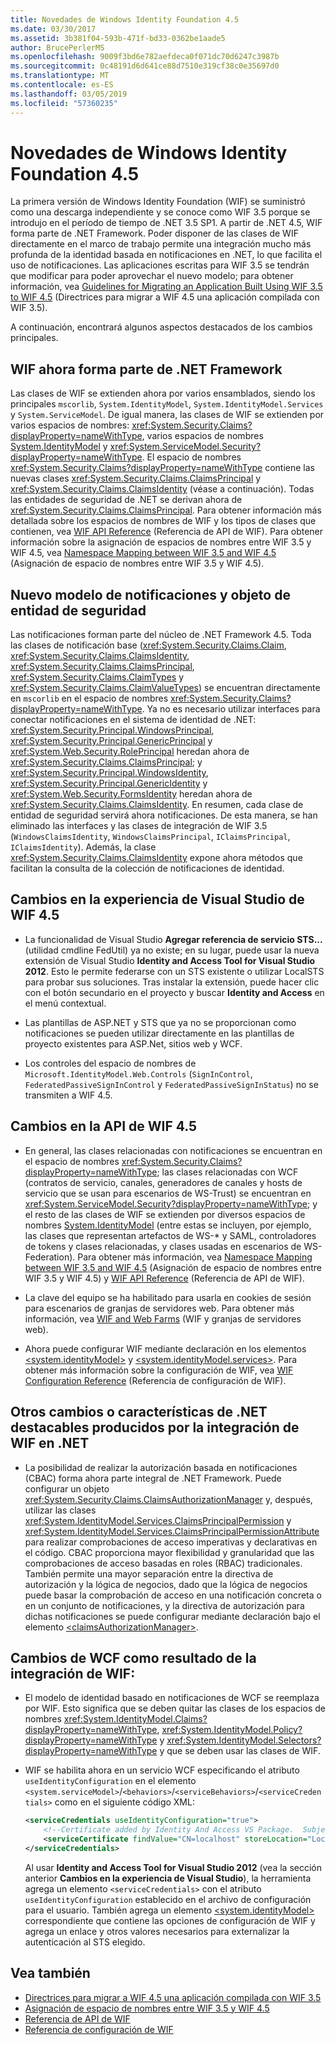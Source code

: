 ```yaml
---
title: Novedades de Windows Identity Foundation 4.5
ms.date: 03/30/2017
ms.assetid: 3b381f04-593b-471f-bd33-0362be1aade5
author: BrucePerlerMS
ms.openlocfilehash: 9009f3bd6e782aefdeca0f071dc70d6247c3987b
ms.sourcegitcommit: 0c48191d6d641ce88d7510e319cf38c0e35697d0
ms.translationtype: MT
ms.contentlocale: es-ES
ms.lasthandoff: 03/05/2019
ms.locfileid: "57360235"
---
```

# <a name="whats-new-in-windows-identity-foundation-45"></a>Novedades de Windows Identity Foundation 4.5
La primera versión de Windows Identity Foundation (WIF) se suministró como una descarga independiente y se conoce como WIF 3.5 porque se introdujo en el período de tiempo de .NET 3.5 SP1. A partir de .NET 4.5, WIF forma parte de .NET Framework. Poder disponer de las clases de WIF directamente en el marco de trabajo permite una integración mucho más profunda de la identidad basada en notificaciones en .NET, lo que facilita el uso de notificaciones. Las aplicaciones escritas para WIF 3.5 se tendrán que modificar para poder aprovechar el nuevo modelo; para obtener información, vea [Guidelines for Migrating an Application Built Using WIF 3.5 to WIF 4.5](../../../docs/framework/security/guidelines-for-migrating-an-application-built-using-wif-3-5-to-wif-4-5.md) (Directrices para migrar a WIF 4.5 una aplicación compilada con WIF 3.5).  
  
 A continuación, encontrará algunos aspectos destacados de los cambios principales.  
  
## <a name="wif-is-now-part-of-the-net-framework"></a>WIF ahora forma parte de .NET Framework  
 Las clases de WIF se extienden ahora por varios ensamblados, siendo los principales `mscorlib`, `System.IdentityModel`, `System.IdentityModel.Services` y `System.ServiceModel`. De igual manera, las clases de WIF se extienden por varios espacios de nombres: <xref:System.Security.Claims?displayProperty=nameWithType>, varios espacios de nombres [System.IdentityModel](https://go.microsoft.com/fwlink/?LinkId=272004) y <xref:System.ServiceModel.Security?displayProperty=nameWithType>. El espacio de nombres <xref:System.Security.Claims?displayProperty=nameWithType> contiene las nuevas clases <xref:System.Security.Claims.ClaimsPrincipal> y <xref:System.Security.Claims.ClaimsIdentity> (véase a continuación). Todas las entidades de seguridad de .NET se derivan ahora de <xref:System.Security.Claims.ClaimsPrincipal>. Para obtener información más detallada sobre los espacios de nombres de WIF y los tipos de clases que contienen, vea [WIF API Reference](../../../docs/framework/security/wif-api-reference.md) (Referencia de API de WIF). Para obtener información sobre la asignación de espacios de nombres entre WIF 3.5 y WIF 4.5, vea [Namespace Mapping between WIF 3.5 and WIF 4.5](../../../docs/framework/security/namespace-mapping-between-wif-3-5-and-wif-4-5.md) (Asignación de espacio de nombres entre WIF 3.5 y WIF 4.5).  
  
## <a name="new-claims-model-and-principal-object"></a>Nuevo modelo de notificaciones y objeto de entidad de seguridad  
 Las notificaciones forman parte del núcleo de .NET Framework 4.5. Toda las clases de notificación base (<xref:System.Security.Claims.Claim>, <xref:System.Security.Claims.ClaimsIdentity>, <xref:System.Security.Claims.ClaimsPrincipal>, <xref:System.Security.Claims.ClaimTypes> y <xref:System.Security.Claims.ClaimValueTypes>) se encuentran directamente en `mscorlib` en el espacio de nombres <xref:System.Security.Claims?displayProperty=nameWithType>. Ya no es necesario utilizar interfaces para conectar notificaciones en el sistema de identidad de .NET: <xref:System.Security.Principal.WindowsPrincipal>, <xref:System.Security.Principal.GenericPrincipal> y <xref:System.Web.Security.RolePrincipal> heredan ahora de <xref:System.Security.Claims.ClaimsPrincipal>; y <xref:System.Security.Principal.WindowsIdentity>, <xref:System.Security.Principal.GenericIdentity> y <xref:System.Web.Security.FormsIdentity> heredan ahora de <xref:System.Security.Claims.ClaimsIdentity>. En resumen, cada clase de entidad de seguridad servirá ahora notificaciones. De esta manera, se han eliminado las interfaces y las clases de integración de WIF 3.5 (`WindowsClaimsIdentity`, `WindowsClaimsPrincipal`, `IClaimsPrincipal`, `IClaimsIdentity`). Además, la clase <xref:System.Security.Claims.ClaimsIdentity> expone ahora métodos que facilitan la consulta de la colección de notificaciones de identidad.  
  
## <a name="changes-to-the-wif-45-visual-studio-experience"></a>Cambios en la experiencia de Visual Studio de WIF 4.5  
  
-   La funcionalidad de Visual Studio **Agregar referencia de servicio STS...** (utilidad cmdline FedUtil) ya no existe; en su lugar, puede usar la nueva extensión de Visual Studio **Identity and Access Tool for Visual Studio 2012**. Esto le permite federarse con un STS existente o utilizar LocalSTS para probar sus soluciones. Tras instalar la extensión, puede hacer clic con el botón secundario en el proyecto y buscar **Identity and Access** en el menú contextual.  
  
-   Las plantillas de ASP.NET y STS que ya no se proporcionan como notificaciones se pueden utilizar directamente en las plantillas de proyecto existentes para ASP.Net, sitios web y WCF.  
  
-   Los controles del espacio de nombres de `Microsoft.IdentityModel.Web.Controls` (`SignInControl`, `FederatedPassiveSignInControl` y `FederatedPassiveSignInStatus`) no se transmiten a WIF 4.5.  
  
## <a name="changes-to-the-wif-45-api"></a>Cambios en la API de WIF 4.5  
  
-   En general, las clases relacionadas con notificaciones se encuentran en el espacio de nombres <xref:System.Security.Claims?displayProperty=nameWithType>; las clases relacionadas con WCF (contratos de servicio, canales, generadores de canales y hosts de servicio que se usan para escenarios de WS-Trust) se encuentran en <xref:System.ServiceModel.Security?displayProperty=nameWithType>; y el resto de las clases de WIF se extienden por diversos espacios de nombres [System.IdentityModel](https://go.microsoft.com/fwlink/?LinkId=272004) (entre estas se incluyen, por ejemplo, las clases que representan artefactos de WS-* y SAML, controladores de tokens y clases relacionadas, y clases usadas en escenarios de WS-Federation). Para obtener más información, vea [Namespace Mapping between WIF 3.5 and WIF 4.5](../../../docs/framework/security/namespace-mapping-between-wif-3-5-and-wif-4-5.md) (Asignación de espacio de nombres entre WIF 3.5 y WIF 4.5) y [WIF API Reference](../../../docs/framework/security/wif-api-reference.md) (Referencia de API de WIF).  
  
-   La clave del equipo se ha habilitado para usarla en cookies de sesión para escenarios de granjas de servidores web. Para obtener más información, vea [WIF and Web Farms](../../../docs/framework/security/wif-and-web-farms.md) (WIF y granjas de servidores web).  
  
-   Ahora puede configurar WIF mediante declaración en los elementos [\<system.identityModel>](../../../docs/framework/configure-apps/file-schema/windows-identity-foundation/system-identitymodel.md) y [\<system.identityModel.services>](../../../docs/framework/configure-apps/file-schema/windows-identity-foundation/system-identitymodel-services.md). Para obtener más información sobre la configuración de WIF, vea [WIF Configuration Reference](../../../docs/framework/security/wif-configuration-reference.md) (Referencia de configuración de WIF).  
  
## <a name="other-notable-net-changes-or-features-that-are-caused-by-the-integration-of-wif-into-net"></a>Otros cambios o características de .NET destacables producidos por la integración de WIF en .NET  
  
-   La posibilidad de realizar la autorización basada en notificaciones (CBAC) forma ahora parte integral de .NET Framework. Puede configurar un objeto <xref:System.Security.Claims.ClaimsAuthorizationManager> y, después, utilizar las clases <xref:System.IdentityModel.Services.ClaimsPrincipalPermission> y <xref:System.IdentityModel.Services.ClaimsPrincipalPermissionAttribute> para realizar comprobaciones de acceso imperativas y declarativas en el código. CBAC proporciona mayor flexibilidad y granularidad que las comprobaciones de acceso basadas en roles (RBAC) tradicionales. También permite una mayor separación entre la directiva de autorización y la lógica de negocios, dado que la lógica de negocios puede basar la comprobación de acceso en una notificación concreta o en un conjunto de notificaciones, y la directiva de autorización para dichas notificaciones se puede configurar mediante declaración bajo el elemento [\<claimsAuthorizationManager>](../../../docs/framework/configure-apps/file-schema/windows-identity-foundation/claimsauthorizationmanager.md).  
  
## <a name="wcf-changes-as-a-result-of-wif-integration"></a>Cambios de WCF como resultado de la integración de WIF:  
  
-   El modelo de identidad basado en notificaciones de WCF se reemplaza por WIF. Esto significa que se deben quitar las clases de los espacios de nombres <xref:System.IdentityModel.Claims?displayProperty=nameWithType>, <xref:System.IdentityModel.Policy?displayProperty=nameWithType> y <xref:System.IdentityModel.Selectors?displayProperty=nameWithType> y que se deben usar las clases de WIF.  
  
-   WIF se habilita ahora en un servicio WCF especificando el atributo `useIdentityConfiguration` en el elemento `<system.serviceModel>`/`<behaviors>`/`<serviceBehaviors>`/`<serviceCredentials>` como en el siguiente código XML:  
  
    ```xml  
    <serviceCredentials useIdentityConfiguration="true">  
        <!--Certificate added by Identity And Access VS Package.  Subject='CN=localhost', Issuer='CN=localhost'. Make sure you have this certificate installed. The Identity and Access tool does not install this certificate.-->  
        <serviceCertificate findValue="CN=localhost" storeLocation="LocalMachine" storeName="My" x509FindType="FindBySubjectDistinguishedName" />  
    </serviceCredentials>  
    ```  
  
     Al usar **Identity and Access Tool for Visual Studio 2012** (vea la sección anterior **Cambios en la experiencia de Visual Studio**), la herramienta agrega un elemento `<serviceCredentials>` con el atributo `useIdentityConfiguration` establecido en el archivo de configuración para el usuario. También agrega un elemento [\<system.identityModel>](../../../docs/framework/configure-apps/file-schema/windows-identity-foundation/system-identitymodel.md) correspondiente que contiene las opciones de configuración de WIF y agrega un enlace y otros valores necesarios para externalizar la autenticación al STS elegido.  
  
## <a name="see-also"></a>Vea también
- [Directrices para migrar a WIF 4.5 una aplicación compilada con WIF 3.5](../../../docs/framework/security/guidelines-for-migrating-an-application-built-using-wif-3-5-to-wif-4-5.md)
- [Asignación de espacio de nombres entre WIF 3.5 y WIF 4.5](../../../docs/framework/security/namespace-mapping-between-wif-3-5-and-wif-4-5.md)
- [Referencia de API de WIF](../../../docs/framework/security/wif-api-reference.md)
- [Referencia de configuración de WIF](../../../docs/framework/security/wif-configuration-reference.md)

